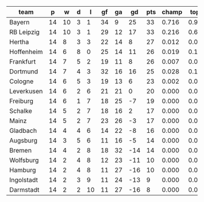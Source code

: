 |    team    | p  | w  | d | l  | gf | ga | gd  | pts | champ | top2  | top3  | top4  |  5-7  | bot4  | bot3  | bot2  |
|------------|----|----|---|----|----|----|-----|-----|-------|-------|-------|-------|-------|-------|-------|-------|
| Bayern     | 14 | 10 | 3 |  1 | 34 |  9 |  25 |  33 | 0.716 | 0.920 | 0.973 | 0.991 | 0.009 | 0.000 | 0.000 | 0.000|
| RB Leipzig | 14 | 10 | 3 |  1 | 29 | 12 |  17 |  33 | 0.216 | 0.656 | 0.832 | 0.917 | 0.077 | 0.000 | 0.000 | 0.000|
| Hertha     | 14 |  8 | 3 |  3 | 22 | 14 |   8 |  27 | 0.012 | 0.070 | 0.195 | 0.361 | 0.450 | 0.000 | 0.000 | 0.000|
| Hoffenheim | 14 |  6 | 8 |  0 | 25 | 14 |  11 |  26 | 0.019 | 0.105 | 0.290 | 0.478 | 0.401 | 0.000 | 0.000 | 0.000|
| Frankfurt  | 14 |  7 | 5 |  2 | 19 | 11 |   8 |  26 | 0.007 | 0.057 | 0.168 | 0.320 | 0.473 | 0.000 | 0.000 | 0.000|
| Dortmund   | 14 |  7 | 4 |  3 | 32 | 16 |  16 |  25 | 0.028 | 0.156 | 0.393 | 0.582 | 0.333 | 0.000 | 0.000 | 0.000|
| Cologne    | 14 |  6 | 5 |  3 | 19 | 13 |   6 |  23 | 0.002 | 0.024 | 0.092 | 0.198 | 0.442 | 0.001 | 0.000 | 0.000|
| Leverkusen | 14 |  6 | 2 |  6 | 21 | 21 |   0 |  20 | 0.000 | 0.007 | 0.027 | 0.075 | 0.317 | 0.004 | 0.001 | 0.001|
| Freiburg   | 14 |  6 | 1 |  7 | 18 | 25 |  -7 |  19 | 0.000 | 0.000 | 0.001 | 0.005 | 0.052 | 0.099 | 0.048 | 0.018|
| Schalke    | 14 |  5 | 2 |  7 | 18 | 16 |   2 |  17 | 0.000 | 0.005 | 0.026 | 0.065 | 0.310 | 0.008 | 0.002 | 0.001|
| Mainz      | 14 |  5 | 2 |  7 | 23 | 26 |  -3 |  17 | 0.000 | 0.000 | 0.002 | 0.006 | 0.073 | 0.076 | 0.036 | 0.012|
| Gladbach   | 14 |  4 | 4 |  6 | 14 | 22 |  -8 |  16 | 0.000 | 0.000 | 0.001 | 0.003 | 0.042 | 0.129 | 0.066 | 0.028|
| Augsburg   | 14 |  3 | 5 |  6 | 11 | 16 |  -5 |  14 | 0.000 | 0.000 | 0.000 | 0.001 | 0.015 | 0.240 | 0.127 | 0.058|
| Bremen     | 14 |  4 | 2 |  8 | 18 | 32 | -14 |  14 | 0.000 | 0.000 | 0.000 | 0.000 | 0.002 | 0.538 | 0.370 | 0.205|
| Wolfsburg  | 14 |  2 | 4 |  8 | 12 | 23 | -11 |  10 | 0.000 | 0.000 | 0.000 | 0.000 | 0.002 | 0.575 | 0.408 | 0.243|
| Hamburg    | 14 |  2 | 4 |  8 | 11 | 27 | -16 |  10 | 0.000 | 0.000 | 0.000 | 0.000 | 0.001 | 0.726 | 0.582 | 0.407|
| Ingolstadt | 14 |  2 | 3 |  9 | 11 | 24 | -13 |   9 | 0.000 | 0.000 | 0.000 | 0.000 | 0.000 | 0.729 | 0.585 | 0.399|
| Darmstadt  | 14 |  2 | 2 | 10 | 11 | 27 | -16 |   8 | 0.000 | 0.000 | 0.000 | 0.000 | 0.000 | 0.873 | 0.775 | 0.629|
